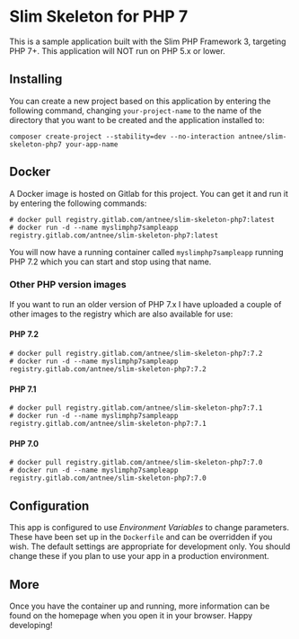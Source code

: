 # Slim Skeleton for PHP 7

This is a sample application built with the Slim PHP Framework 3, targeting PHP
7+. This application will NOT run on PHP 5.x or lower.

## Installing

You can create a new project based on this application by entering the following
command, changing `your-project-name` to the name of the directory that you want
to be created and the application installed to:

```
composer create-project --stability=dev --no-interaction antnee/slim-skeleton-php7 your-app-name
```

## Docker

A Docker image is hosted on Gitlab for this project. You can get it and run it by
entering the following commands:
```
# docker pull registry.gitlab.com/antnee/slim-skeleton-php7:latest
# docker run -d --name myslimphp7sampleapp registry.gitlab.com/antnee/slim-skeleton-php7:latest
```

You will now have a running container called `myslimphp7sampleapp` running PHP 7.2 which you can
start and stop using that name.

### Other PHP version images

If you want to run an older version of PHP 7.x I have uploaded a couple of other images to the
registry which are also available for use:

#### PHP 7.2
```
# docker pull registry.gitlab.com/antnee/slim-skeleton-php7:7.2
# docker run -d --name myslimphp7sampleapp registry.gitlab.com/antnee/slim-skeleton-php7:7.2
```

#### PHP 7.1
```
# docker pull registry.gitlab.com/antnee/slim-skeleton-php7:7.1
# docker run -d --name myslimphp7sampleapp registry.gitlab.com/antnee/slim-skeleton-php7:7.1
```

#### PHP 7.0
```
# docker pull registry.gitlab.com/antnee/slim-skeleton-php7:7.0
# docker run -d --name myslimphp7sampleapp registry.gitlab.com/antnee/slim-skeleton-php7:7.0
```

## Configuration

This app is configured to use _Environment Variables_ to change parameters.
These have been set up in the `Dockerfile` and can be overridden if you wish.
The default settings are appropriate for development only. You should change
these if you plan to use your app in a production environment.

## More

Once you have the container up and running, more information can be found on the
homepage when you open it in your browser. Happy developing!